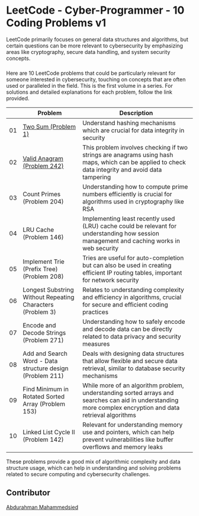 #  LeetCode - Cyber-Programmer - 10 Coding Problems v1

LeetCode primarily focuses on general data structures and algorithms, but certain questions can be more relevant to cybersecurity by emphasizing areas like cryptography, secure data handling, and system security concepts.
###
Here are 10 LeetCode problems that could be particularly relevant for someone interested in cybersecurity, touching on concepts that are often used or paralleled in the field. This is the first volume in a series. For solutions and detailed explanations for each problem, follow the link provided.

|   | Problem | Description |
|------|------|------|
| 01 | [Two Sum (Problem 1)](https://github.com/amirasabdu/LeetCode-CyberProgrammer-v1/tree/main/Two_Sum) | Understand hashing mechanisms which are crucial for data integrity in security |
| 02 | [Valid Anagram (Problem 242)](https://github.com/amirasabdu/LeetCode-CyberProgrammer-v1/tree/main/Valid_Anagram) | This problem involves checking if two strings are anagrams using hash maps, which can be applied to check data integrity and avoid data tampering |
| 03 | Count Primes (Problem 204) | Understanding how to compute prime numbers efficiently is crucial for algorithms used in cryptography like RSA |
| 04 | LRU Cache (Problem 146) | Implementing least recently used (LRU) cache could be relevant for understanding how session management and caching works in web security |
| 05 | Implement Trie (Prefix Tree) (Problem 208) | Tries are useful for auto-completion but can also be used in creating efficient IP routing tables, important for network security |
| 06 | Longest Substring Without Repeating Characters (Problem 3) | Relates to understanding complexity and efficiency in algorithms, crucial for secure and efficient coding practices |
| 07 | Encode and Decode Strings (Problem 271) | Understanding how to safely encode and decode data can be directly related to data privacy and security measures |
| 08 | Add and Search Word - Data structure design (Problem 211) | Deals with designing data structures that allow flexible and secure data retrieval, similar to database security mechanisms |
| 09 | Find Minimum in Rotated Sorted Array (Problem 153) | While more of an algorithm problem, understanding sorted arrays and searches can aid in understanding more complex encryption and data retrieval algorithms |
| 10 | Linked List Cycle II (Problem 142) | Relevant for understanding memory use and pointers, which can help prevent vulnerabilities like buffer overflows and memory leaks |

These problems provide a good mix of algorithmic complexity and data structure usage, which can help in understanding and solving problems related to secure computing and cybersecurity challenges.

## Contributor
[Abdurahman Mahammedsied](https://www.linkedin.com/in/abdu-maha/)
